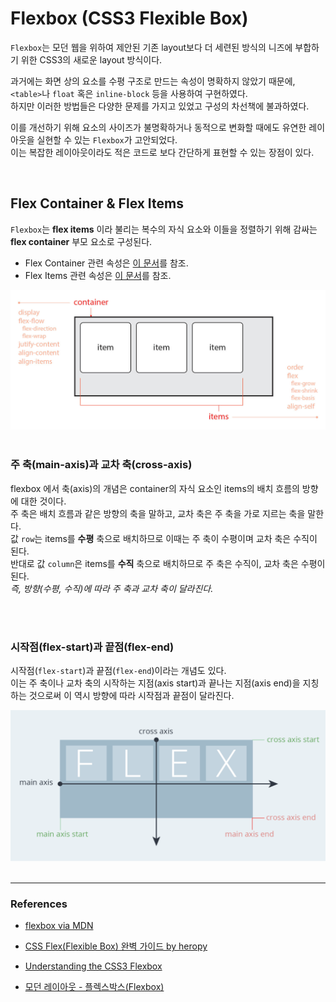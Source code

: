 # Flexbox (CSS3 Flexible Box)

`Flexbox`는 모던 웹을 위하여 제안된 기존 layout보다 더 세련된 방식의 니즈에 부합하기 위한 CSS3의 새로운 layout 방식이다.

과거에는 화면 상의 요소를 수평 구조로 만드는 속성이 명확하지 않았기 때문에, `<table>`나 `float` 혹은 `inline-block` 등을 사용하여 구현하였다.<br>하지만 이러한 방법들은 다양한 문제를 가지고 있었고 구성의 차선책에 불과하였다.

이를 개선하기 위해 요소의 사이즈가 불명확하거나 동적으로 변화할 때에도 유연한 레이아웃을 실현할 수 있는 `Flexbox`가 고안되었다. <Br>이는 복잡한 레이아웃이라도 적은 코드로 보다 간단하게 표현할 수 있는 장점이 있다.

<br>

## Flex Container & Flex Items


`Flexbox`는 __flex items__ 이라 불리는 복수의 자식 요소와 이들을 정렬하기 위해 감싸는 __flex container__ 부모 요소로 구성된다.

- Flex Container 관련 속성은 [이 문서]((https://github.com/bomniekim/TIL/blob/master/css/flex-container.md))를 참조.
- Flex Items 관련 속성은 [이 문서](https://github.com/bomniekim/TIL/blob/master/css/flex-items.md)를 참조.


<img src="../images/css/flex-base.jpg" width="600">

<br>
<br>


### 주 축(main-axis)과 교차 축(cross-axis) 

flexbox 에서 축(axis)의 개념은 container의 자식 요소인 items의 배치 흐름의 방향에 대한 것이다.<br>
주 축은 배치 흐름과 같은 방향의 축을 말하고, 교차 축은 주 축을 가로 지르는 축을 말한다.<Br>
값 `row`는 items를 __수평__ 축으로 배치하므로 이때는 주 축이 수평이며 교차 축은 수직이 된다.<br>
반대로 값 `column`은 items를 __수직__ 축으로 배치하므로 주 축은 수직이, 교차 축은 수평이 된다.<br>
_즉, 방향(수평, 수직)에 따라 주 축과 교차 축이 달라진다._

<br>
<br>


### 시작점(flex-start)과 끝점(flex-end)

시작점(`flex-start`)과 끝점(`flex-end`)이라는 개념도 있다.<br>
이는 주 축이나 교차 축의 시작하는 지점(axis start)과 끝나는 지점(axis end)을 지칭하는 것으로써 이 역시 방향에 따라 시작점과 끝점이 달라진다.

<img src="../images/css/flex-axis.png" width="700">



<br>
<br>




<hr>


### References
- [flexbox via MDN](https://developer.mozilla.org/ko/docs/Learn/CSS/CSS_layout/Flexbox)

- [CSS Flex(Flexible Box) 완벽 가이드
 by heropy](https://heropy.blog/2018/11/24/css-flexible-box/)
- [Understanding the CSS3 Flexbox](http://blogs.quovantis.com/understanding-the-css3-flexbox/)
- [모던 레이아웃 - 플렉스박스(Flexbox)](https://webclub.tistory.com/628)










